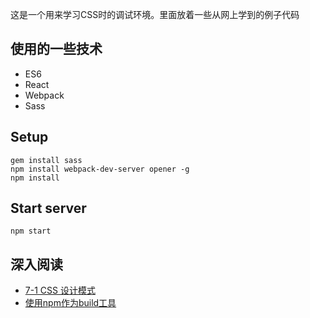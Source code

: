 这是一个用来学习CSS时的调试环境。里面放着一些从网上学到的例子代码

## 使用的一些技术

* ES6
* React
* Webpack
* Sass

## Setup

    gem install sass
    npm install webpack-dev-server opener -g
    npm install

## Start server

    npm start

## 深入阅读

* [7-1 CSS 设计模式][ref1]
* [使用npm作为build工具][ref2]

[ref1]: http://hugogiraudel.com/2015/06/18/styling-react-components-in-sass/ "7-1 CSS 设计模式"
[ref2]: http://blog.keithcirkel.co.uk/how-to-use-npm-as-a-build-tool/
